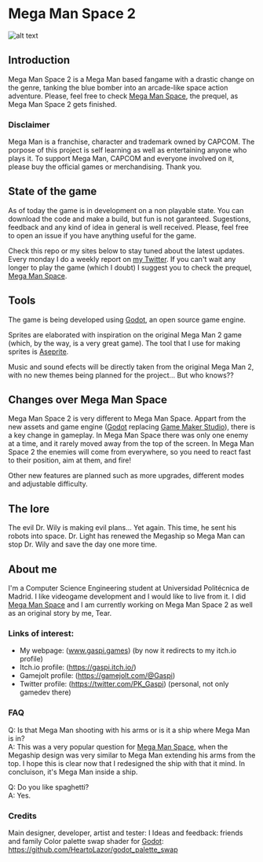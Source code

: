 # Mega Man Space 2

![alt text][logo]

## Introduction
Mega Man Space 2 is a Mega Man based fangame with a drastic
change on the genre, tanking the blue bomber into an arcade-like
space action adventure. Please, feel free to check 
[Mega Man Space], the prequel, as Mega Man Space 2 gets finished.

### Disclaimer
Mega Man is a franchise, character and trademark owned by CAPCOM.
The porpose of this project is self learning as well as entertaining
anyone who plays it. To support Mega Man, CAPCOM and everyone involved
on it, please buy the official games or merchandising. Thank you.

## State of the game
As of today the game is in development on a non playable state. You can
download the code and make a build, but fun is not garanteed. Sugestions,
feedback and any kind of idea in general is well received. Please, feel
free to open an issue if you have anything useful for the game.

Check this repo or my sites below to stay tuned about the latest updates.
Every monday I do a weekly report on [my Twitter](https://twitter.com/PK_Gaspi).
If you can't wait any longer to play the game (which I doubt) I suggest
you to check the prequel, [Mega Man Space].

## Tools
The game is being developed using [Godot], an open source game engine.  

Sprites are elaborated with inspiration on the original Mega Man 2 game
(which, by the way, is a very great game). The tool that I use for making
sprites is [Aseprite].  

Music and sound efects will be directly taken from the original Mega Man 2,
with no new themes being planned for the project... But who knows??

## Changes over Mega Man Space
Mega Man Space 2 is very different to Mega Man Space. Appart from the
new assets and game engine ([Godot] replacing [Game Maker Studio]), there
is a key change in gameplay. In Mega Man Space there was only one enemy
at a time, and it rarely moved away from the top of the screen. In Mega 
Man Space 2 the enemies will come from everywhere, so you need to react
fast to their position, aim at them, and fire!  

Other new features are planned such as more upgrades, different modes and
adjustable difficulty.

## The lore
The evil Dr. Wily is making evil plans... Yet again. This time, he sent his
robots into space. Dr. Light has renewed the Megaship so Mega Man can
stop Dr. Wily and save the day one more time.

## About me
I'm a Computer Science Engineering student at Universidad Politécnica de Madrid.
I like videogame development and I would like to live from it. I did 
[Mega Man Space] and I am currently working on Mega Man Space 2 
as well as an original story by me, Tear. 

### Links of interest:
- My webpage: (www.gaspi.games) (by now it redirects to my itch.io profile)
- Itch.io profile: (https://gaspi.itch.io/)
- Gamejolt profile: (https://gamejolt.com/@Gaspi)
- Twitter profile: (https://twitter.com/PK_Gaspi) (personal, not only gamedev there)

### FAQ
Q: Is that Mega Man shooting with his arms or is it a ship where Mega Man is in?  
A: This was a very popular question for [Mega Man Space], when the Megaship design
was very similar to Mega Man extending his arms from the top. I hope this is clear 
now that I redesigned the ship with that it mind. In concluison, it's Mega Man inside
a ship.  
  
Q: Do you like spaghetti?  
A: Yes.

### Credits
Main designer, developer, artist and tester: I
Ideas and feedback: friends and family
Color palette swap shader for [Godot]: https://github.com/HeartoLazor/godot_palette_swap

[Mega Man Space]: https://gaspi.itch.io/mega-man-space
[Godot]: https://godotengine.org/
[Game Maker Studio]: https://www.yoyogames.com/gamemaker
[Aseprite]: https://www.aseprite.org/
[Alfedi]: https://github.com/Alfedi

[logo]: https://github.com/rapsaGnauJ/Mega-Man-Space-2/markdown/logo.png "Game Logo"